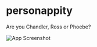 # personappity
Are you Chandler, Ross or Phoebe?

![App Screenshot](https://raw.githubusercontent.com/mzhKU/personappity/personappity.png)
